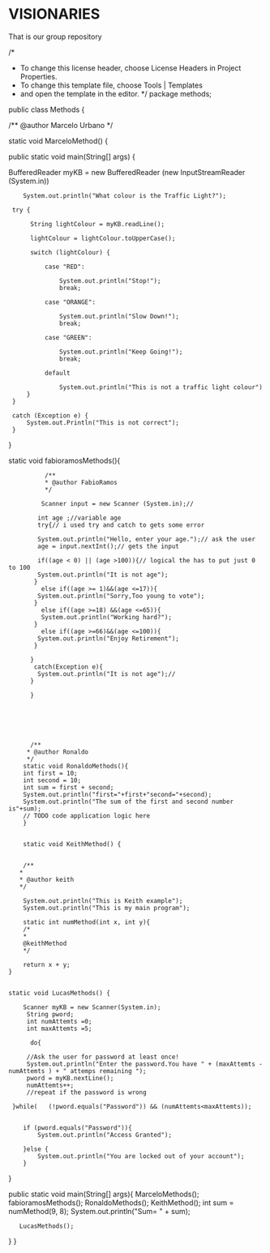 # VISIONARIES

That is our group repository


/*
 * To change this license header, choose License Headers in Project Properties.
 * To change this template file, choose Tools | Templates
 * and open the template in the editor.
 */
package methods;


public class Methods {

 /**
 @author Marcelo Urbano
 */


static void MarceloMethod() {

public static void main(String[] args) {
    
BufferedReader myKB = new BufferedReader (new InputStreamReader (System.in))

        System.out.println("What colour is the Traffic Light?");

     try {
  
          String lightColour = myKB.readLine();
          
          lightColour = lightColour.toUpperCase();
          
          switch (lightColour) {
             
              case "RED":
                  
                  System.out.println("Stop!");
                  break;
               
              case "ORANGE":
                  
                  System.out.println("Slow Down!");
                  break;
                  
              case "GREEN":
                  
                  System.out.println("Keep Going!");
                  break;
                  
              default 
                  
                  System.out.println("This is not a traffic light colour")
         }
     }
     
     catch (Exception e) {
         System.out.Println("This is not correct");
     }
}




 static void fabioramosMethods(){
 
              /**
              * @author FabioRamos
              */

             Scanner input = new Scanner (System.in);// 
       
            int age ;//variable age
            try{// i used try and catch to gets some error 
               
            System.out.println("Hello, enter your age.");// ask the user
            age = input.nextInt();// gets the input 
       
            if((age < 0) || (age >100)){// logical the has to put just 0 to 100 
            System.out.println("It is not age");
           }
             else if((age >= 1)&&(age <=17)){
            System.out.println("Sorry,Too young to vote");
           }    
             else if((age >=18) &&(age <=65)){
             System.out.println("Working hard?");
           }
             else if((age >=66)&&(age <=100)){
            System.out.println("Enjoy Retirement");
           }
            
          }
           catch(Exception e){
            System.out.println("It is not age");// 
          }
                   
          }
    
    
    
    
    
    
          /**
         * @author Ronaldo
         */
        static void RonaldoMethods(){
        int first = 10;
        int second = 10;
        int sum = first + second;
        System.out.println("first="+first+"second="+second);
        System.out.println("The sum of the first and second number is"+sum);
        // TODO code application logic here
        }


        static void KeithMethod() {
    
    
        /**
       *
       * @author keith
       */  
    
        System.out.println("This is Keith example");
        System.out.println("This is my main program");
        
        static int numMethod(int x, int y){
        /*
        *
        @keithMethod
        */
        
        return x + y;    
    }
    
    
    static void LucasMethods() {
    
        Scanner myKB = new Scanner(System.in);
         String pword;
         int numAttemts =0;
         int maxAttemts =5;
        
          do{      
            
         //Ask the user for password at least once!
         System.out.println("Enter the password.You have " + (maxAttemts - numAttemts ) + " attemps remaining ");
         pword = myKB.nextLine();
         numAttemts++;
         //repeat if the password is wrong
            
     }while(   (!pword.equals("Password")) && (numAttemts<maxAttemts));  
            
             
        if (pword.equals("Password")){
            System.out.println("Access Granted");
   
        }else {
            System.out.println("You are locked out of your account");
        }
   
}
   
   public static void main(String[] args){
       MarceloMethods();
       fabioramosMethods();
       RonaldoMethods();
       KeithMethod();
       int sum = numMethod(9, 8);
       System.out.println("Sum= " + sum);
       
       LucasMethods();
   }
}





